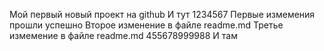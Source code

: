 Мой первый новый проект на  github
И тут
1234567
Первые измемения прошли успешно
Второе изменение в файле readme.md
Третье измемение в файле readme.md
455678999988
И там